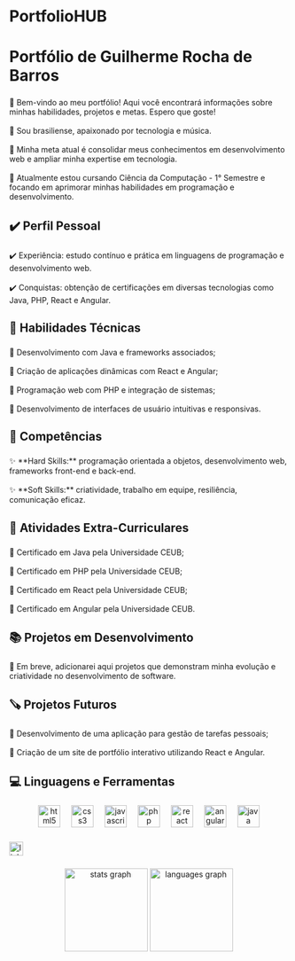 # PortfolioHUB

<h1 align="left">Portfólio de Guilherme Rocha de Barros</h1>

###

<p align="left">
📍 Bem-vindo ao meu portfólio! Aqui você encontrará informações sobre minhas habilidades, projetos e metas. Espero que goste!<br><br>
📍 Sou brasiliense, apaixonado por tecnologia e música.<br><br>
💠 Minha meta atual é consolidar meus conhecimentos em desenvolvimento web e ampliar minha expertise em tecnologia.<br><br>
📍 Atualmente estou cursando Ciência da Computação - 1° Semestre e focando em aprimorar minhas habilidades em programação e desenvolvimento.
</p>

###

<h2 align="left">✔️ Perfil Pessoal</h2>

###

<p align="left">
✔️ Experiência: estudo contínuo e prática em linguagens de programação e desenvolvimento web.<br><br>
✔️ Conquistas: obtenção de certificações em diversas tecnologias como Java, PHP, React e Angular.
</p>

###

<h2 align="left">🤹 Habilidades Técnicas</h2>

###

<p align="left">
🔺 Desenvolvimento com Java e frameworks associados;<br><br>
🔺 Criação de aplicações dinâmicas com React e Angular;<br><br>
🔺 Programação web com PHP e integração de sistemas;<br><br>
🔺 Desenvolvimento de interfaces de usuário intuitivas e responsivas.
</p>

###

<h2 align="left">🏅 Competências</h2>

###

<p align="left">
✨ **Hard Skills:** programação orientada a objetos, desenvolvimento web, frameworks front-end e back-end.<br><br>
✨ **Soft Skills:** criatividade, trabalho em equipe, resiliência, comunicação eficaz.
</p>

###

<h2 align="left">🎉 Atividades Extra-Curriculares</h2>

###

<p align="left">
🎈 Certificado em Java pela Universidade CEUB;<br><br>
🎈 Certificado em PHP pela Universidade CEUB;<br><br>
🎈 Certificado em React pela Universidade CEUB;<br><br>
🎈 Certificado em Angular pela Universidade CEUB.
</p>

###

<h2 align="left">📚 Projetos em Desenvolvimento</h2>

###

<p align="left">
📕 Em breve, adicionarei aqui projetos que demonstram minha evolução e criatividade no desenvolvimento de software.
</p>

###

<h2 align="left">🪚 Projetos Futuros</h2>

###

<p align="left">
💪 Desenvolvimento de uma aplicação para gestão de tarefas pessoais;<br><br>
💪 Criação de um site de portfólio interativo utilizando React e Angular.
</p>

###

<h2 align="left">💻 Linguagens e Ferramentas</h2>

###

<div align="center">
  <img src="https://cdn.jsdelivr.net/gh/devicons/devicon/icons/html5/html5-plain.svg" height="40" alt="html5 logo"  />
  <img width="12" />
  <img src="https://cdn.jsdelivr.net/gh/devicons/devicon/icons/css3/css3-plain.svg" height="40" alt="css3 logo"  />
  <img width="12" />
  <img src="https://cdn.jsdelivr.net/gh/devicons/devicon/icons/javascript/javascript-original.svg" height="40" alt="javascript logo"  />
  <img width="12" />
  <img src="https://cdn.jsdelivr.net/gh/devicons/devicon/icons/php/php-plain.svg" height="40" alt="php logo"  />
  <img width="12" />
  <img src="https://cdn.jsdelivr.net/gh/devicons/devicon/icons/react/react-original.svg" height="40" alt="react logo"  />
  <img width="12" />
  <img src="https://cdn.jsdelivr.net/gh/devicons/devicon/icons/angularjs/angularjs-original.svg" height="40" alt="angular logo"  />
  <img width="12" />
  <img src="https://cdn.jsdelivr.net/gh/devicons/devicon/icons/java/java-original.svg" height="40" alt="java logo"  />
</div>

###

<div align="left">
  <a href="https://www.linkedin.com/in/guilherme-barros-a124a2330/" target="_blank">
    <img src="https://img.shields.io/static/v1?message=LinkedIn&logo=linkedin&label=&color=0077B5&logoColor=white&labelColor=&style=for-the-badge" height="25" alt="linkedin logo"  />
  </a>
</div>

###

<div align="center">
  <img src="https://github-readme-stats.vercel.app/api?username={seu-username}&hide_title=false&hide_rank=false&show_icons=true&include_all_commits=true&count_private=true&disable_animations=false&theme=dracula&locale=en&hide_border=false&order=1" height="150" alt="stats graph"  />
  <img src="https://github-readme-stats.vercel.app/api/top-langs?username={seu-username}&locale=pt-br&hide_title=false&layout=compact&card_width=320&langs_count=7&theme=dark&hide_border=true&order=2" height="150" alt="languages graph"  />
</div>

###
